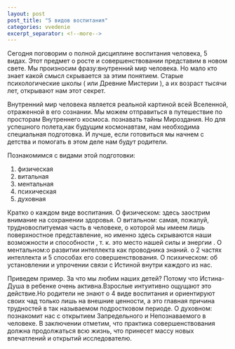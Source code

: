 ```yaml
---
layout: post
post_title: "5 видов воспитания"
categories: vvedenie
excerpt_separator: <!--more-->
---
```


Сегодня поговорим о полной дисциплине воспитания человека, 5 видах. Этот предмет о росте и совершенствовании представим в новом свете. Мы произносим фразу:внутренний мир человека. Но мало кто знает какой смысл скрывается за этим понятием. Старые психологические школы ( или Древние Мистерии ), а их возраст тысячи лет, открывают нам этот секрет.

<!--more-->

Внутренний мир человека является реальной картиной всей Вселенной, отраженной в его сознании. Мы можем отправиться в путешествие по просторам Внутреннего космоса. познавать тайны Мироздания. Но для успешного полета,как будущим космонавтам, нам необходима специальная подготовка. И лучше, если готовиться мы начнем с детства и помогать в этом деле нам будут родители.

Познакомимся с видами этой подготовки:

1. физическая
2. витальная
3. ментальная
4. психическая
5. духовная

Кратко о каждом виде воспитания. О физическом: здесь заострим внимание на сохранении здоровья. О витальном: самая, пожалуй, трудновоспитуемая часть в человеке, о которой мы имеем лишь поверхностное представление, но именно здесь скрываются наши возможности и способности , т. к. это место нашей силы и энергии . О ментальном:о развитии интеллекта как проводника знаний. о 2 частях интеллекта и 5 способах его совершенствования. О психическом: об установлении и упрочении связи с Истиной внутри каждого из нас.

Приведем пример. За что мы любим наших детей? Потому что Истина-Душа в ребенке очень активна.Взрослые интуитивно ощущают это действие.Но родители не знают о 4 виде воспитания и ориентируют своих чад только лишь на внешние ценности, а это главная причина трудностей в так называемом подростковом периоде. О духовном: познакомит нас с открытием Запредельного и Непознаваемого в человеке. В заключении отметим, что практика совершенствования должна продолжаться всю жизнь, что принесет массу новых впечатлений и открытий исследователю.

